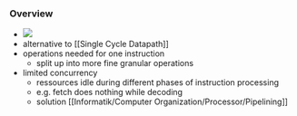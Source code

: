 ### Overview
+  ![](../../z_images/Pasted%20image%2020221112163652.png)
+ alternative to [[Single Cycle Datapath]]
+ operations needed for one instruction
	+ split up into more fine granular operations
+ limited concurrency
	+ ressources idle during different phases of instruction processing
	+ e.g. fetch does nothing while decoding
	+ solution [[Informatik/Computer Organization/Processor/Pipelining]]